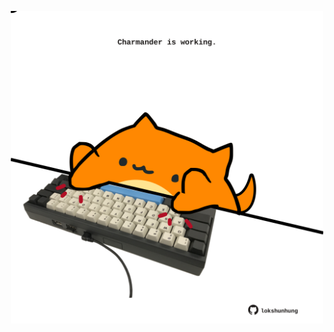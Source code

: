 <!-- built at 28/12/2024, 08:00:48 UTC -->
<p align="center">
  <img width="500" height="500" src="./ReadmeImage.svg">
</p>
